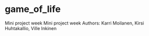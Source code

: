 # game_of_life
Mini project week
Mini project week Authors: Karri Moilanen, Kirsi Huhtakallio, Ville Inkinen
